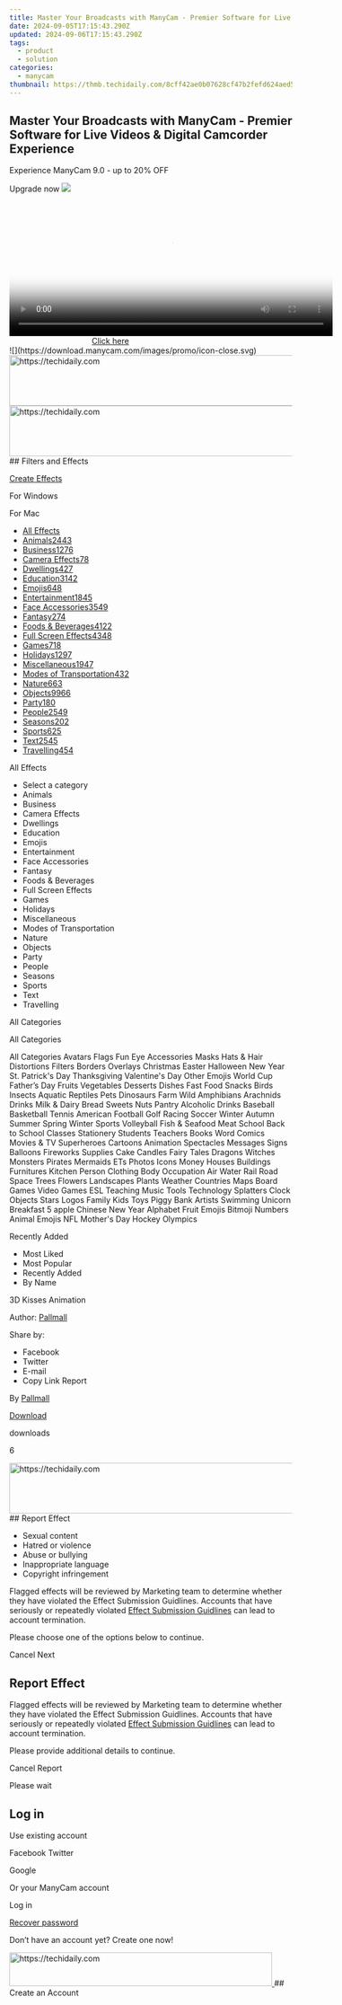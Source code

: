 ```yaml
---
title: Master Your Broadcasts with ManyCam - Premier Software for Live Videos & Digital Camcorder Experience
date: 2024-09-05T17:15:43.290Z
updated: 2024-09-06T17:15:43.290Z
tags:
  - product
  - solution
categories:
  - manycam
thumbnail: https://thmb.techidaily.com/8cff42ae0b07628cf47b2fefd624aed56ec467c25aa15518d2e331ff9c28e273.jpg
---
```


## Master Your Broadcasts with ManyCam - Premier Software for Live Videos & Digital Camcorder Experience

Experience ManyCam 9.0 - up to 20% OFF 

 Upgrade now ![](https://download.manycam.com/images/promo/icon-close.svg) 

<!-- affiliate ads begin -->
<span id="1982459">
					<video width="576" height="240" style="cursor:pointer"
           poster="//a.impactradius-go.com/display-clicktoplayimage/1982459.png"
           onclick="if(!this.playClicked){this.play();this.setAttribute('controls',true);this.playClicked=true;}">
	   <source src="//a.impactradius-go.com/display-ad/22993-1982459">
	   <img src="//a.impactradius-go.com/display-clicktoplayimage/1982459.png" style="border: none; height: 100%; width: 100%; object-fit: contain">
	</video>
	<div style="width:360px;text-align:center"><a href="javascript:window.open(decodeURIComponent('https%3A%2F%2Fhomestyler.sjv.io%2Fc%2F5597632%2F1982459%2F22993'), '_blank');void(0);">Click here</a></div>
</span>
<img height="0" width="0" src="https://imp.pxf.io/i/5597632/1982459/22993" style="position:absolute;visibility:hidden;" border="0" />
<!-- affiliate ads end -->
![](https://download.manycam.com/images/promo/icon-close.svg) 

<!-- affiliate ads begin -->
<a href="https://ephamedtechinc.pxf.io/c/5597632/2137221/26400" target="_top" id="2137221">
  <img src="//a.impactradius-go.com/display-ad/26400-2137221" border="0" alt="https://techidaily.com" width="728" height="90"/>
</a>
<img height="0" width="0" src="https://ephamedtechinc.pxf.io/i/5597632/2137221/26400" style="position:absolute;visibility:hidden;" border="0" />
<!-- affiliate ads end -->
<!-- affiliate ads begin -->
<a href="https://appsumo.8odi.net/c/5597632/2123738/7443" target="_top" id="2123738">
  <img src="//a.impactradius-go.com/display-ad/7443-2123738" border="0" alt="https://techidaily.com" width="600" height="90"/>
</a>
<img height="0" width="0" src="https://appsumo.8odi.net/i/5597632/2123738/7443" style="position:absolute;visibility:hidden;" border="0" />
<!-- affiliate ads end -->
## Filters and Effects

[Create Effects](https://tools.techidaily.com/manycam/products/) 

For Windows 

For Mac 

* [All Effects](https://tools.techidaily.com/manycam/products/)
* [Animals2443](https://tools.techidaily.com/manycam/products/)
* [Business1276](https://tools.techidaily.com/manycam/products/)
* [Camera Effects78](https://tools.techidaily.com/manycam/products/)
* [Dwellings427](https://tools.techidaily.com/manycam/products/)
* [Education3142](https://tools.techidaily.com/manycam/products/)
* [Emojis648](https://tools.techidaily.com/manycam/products/)
* [Entertainment1845](https://tools.techidaily.com/manycam/products/)
* [Face Accessories3549](https://tools.techidaily.com/manycam/products/)
* [Fantasy274](https://tools.techidaily.com/manycam/products/)
* [Foods & Beverages4122](https://tools.techidaily.com/manycam/products/)
* [Full Screen Effects4348](https://tools.techidaily.com/manycam/products/)
* [Games718](https://tools.techidaily.com/manycam/products/)
* [Holidays1297](https://tools.techidaily.com/manycam/products/)
* [Miscellaneous1947](https://tools.techidaily.com/manycam/products/)
* [Modes of Transportation432](https://tools.techidaily.com/manycam/products/)
* [Nature663](https://tools.techidaily.com/manycam/products/)
* [Objects9966](https://tools.techidaily.com/manycam/products/)
* [Party180](https://tools.techidaily.com/manycam/products/)
* [People2549](https://tools.techidaily.com/manycam/products/)
* [Seasons202](https://tools.techidaily.com/manycam/products/)
* [Sports625](https://tools.techidaily.com/manycam/products/)
* [Text2545](https://tools.techidaily.com/manycam/products/)
* [Travelling454](https://tools.techidaily.com/manycam/products/)

All Effects 
* Select a category
* Animals
* Business
* Camera Effects
* Dwellings
* Education
* Emojis
* Entertainment
* Face Accessories
* Fantasy
* Foods & Beverages
* Full Screen Effects
* Games
* Holidays
* Miscellaneous
* Modes of Transportation
* Nature
* Objects
* Party
* People
* Seasons
* Sports
* Text
* Travelling

All Categories 

All Categories

All Categories Avatars Flags Fun Eye Accessories Masks Hats & Hair Distortions Filters Borders Overlays Christmas Easter Halloween New Year St. Patrick's Day Thanksgiving Valentine's Day Other Emojis World Cup Father’s Day Fruits Vegetables Desserts Dishes Fast Food Snacks Birds Insects Aquatic Reptiles Pets Dinosaurs Farm Wild Amphibians Arachnids Drinks Milk & Dairy Bread Sweets Nuts Pantry Alcoholic Drinks Baseball Basketball Tennis American Football Golf Racing Soccer Winter Autumn Summer Spring Winter Sports Volleyball Fish & Seafood Meat School Back to School Classes Stationery Students Teachers Books Word Comics Movies & TV Superheroes Cartoons Animation Spectacles Messages Signs Balloons Fireworks Supplies Cake Candles Fairy Tales Dragons Witches Monsters Pirates Mermaids ETs Photos Icons Money Houses Buildings Furnitures Kitchen Person Clothing Body Occupation Air Water Rail Road Space Trees Flowers Landscapes Plants Weather Countries Maps Board Games Video Games ESL Teaching Music Tools Technology Splatters Clock Objects Stars Logos Family Kids Toys Piggy Bank Artists Swimming Unicorn Breakfast 5 apple Chinese New Year Alphabet Fruit Emojis Bitmoji Numbers Animal Emojis NFL Mother's Day Hockey Olympics 

Recently Added 
* Most Liked
* Most Popular
* Recently Added
* By Name

3D Kisses Animation

Author: [Pallmall](https://tools.techidaily.com/manycam/products/) 

Share by: 
* Facebook
* Twitter
* E-mail
* Copy Link
Report 

By [Pallmall](https://tools.techidaily.com/manycam/products/)

[Download](https://tools.techidaily.com/manycam/products/) 

 downloads

6 

<!-- affiliate ads begin -->
<a href="https://ephamedtechinc.pxf.io/c/5597632/2136618/26400" target="_top" id="2136618">
  <img src="//a.impactradius-go.com/display-ad/26400-2136618" border="0" alt="https://techidaily.com" width="728" height="90"/>
</a>
<img height="0" width="0" src="https://ephamedtechinc.pxf.io/i/5597632/2136618/26400" style="position:absolute;visibility:hidden;" border="0" />
<!-- affiliate ads end -->
## Report Effect

* Sexual content
* Hatred or violence
* Abuse or bullying
* Inappropriate language
* Copyright infringement

 Flagged effects will be reviewed by Marketing team to determine whether they have violated the Effect Submission Guidlines. Accounts that have seriously or repeatedly violated [Effect Submission Guidlines](https://tools.techidaily.com/manycam/products/) can lead to account termination.

Please choose one of the options below to continue. 

Cancel Next 

## Report Effect

 Flagged effects will be reviewed by Marketing team to determine whether they have violated the Effect Submission Guidlines. Accounts that have seriously or repeatedly violated [Effect Submission Guidlines](https://tools.techidaily.com/manycam/products/) can lead to account termination.

Please provide additional details to continue. 

Cancel Report 

  
Please wait 

## Log in

Use existing account

Facebook Twitter 

Google

Or your ManyCam account

Log in 

[Recover password](https://tools.techidaily.com/manycam/products/) 

 Don’t have an account yet? Create one now! 

<!-- affiliate ads begin -->
<a href="https://bluettius.sjv.io/c/5597632/2139118/17108" target="_top" id="2139118">
  <img src="//a.impactradius-go.com/display-ad/17108-2139118" border="0" alt="https://techidaily.com" width="468" height="60"/>
</a>
<img height="0" width="0" src="https://bluettius.sjv.io/i/5597632/2139118/17108" style="position:absolute;visibility:hidden;" border="0" />
<!-- affiliate ads end -->
## Create an Account

<!-- affiliate ads begin -->
<span id="1542129">
					<video width="864" height="1152" style="cursor:pointer"
           poster="//a.impactradius-go.com/display-clicktoplayimage/1542129.png"
           onclick="if(!this.playClicked){this.play();this.setAttribute('controls',true);this.playClicked=true;}">
	   <source src="//a.impactradius-go.com/display-ad/16836-1542129">
	   <img src="//a.impactradius-go.com/display-clicktoplayimage/1542129.png" style="border: none; height: 100%; width: 100%; object-fit: contain">
	</video>
	<div style="width:540px;text-align:center"><a href="javascript:window.open(decodeURIComponent('https%3A%2F%2F25home.pxf.io%2Fc%2F5597632%2F1542129%2F16836'), '_blank');void(0);">Click here</a></div>
</span>
<img height="0" width="0" src="https://imp.pxf.io/i/5597632/1542129/16836" style="position:absolute;visibility:hidden;" border="0" />
<!-- affiliate ads end -->
## It takes less than a minute. If you already have an account, please Log in.

First Name 

Last Name 

Email 

Password  
(Minimum 6 characters) 

Strength: 

Empty

Too Short

Bad

Good

Strong

Excellent

Please keep me updated with ManyCam news and promotions 

Create 

Choosing Create means that you agree to the ManyCam Terms of Service Agreement and Privacy Policy.

This beta is for users with paid subscriptions only.

<ins class="adsbygoogle"
     style="display:block"
     data-ad-format="autorelaxed"
     data-ad-client="ca-pub-7571918770474297"
     data-ad-slot="1223367746"></ins>



<ins class="adsbygoogle"
     style="display:block"
     data-ad-client="ca-pub-7571918770474297"
     data-ad-slot="8358498916"
     data-ad-format="auto"
     data-full-width-responsive="true"></ins>

<span class="atpl-alsoreadstyle">Also read:</span>
<div><ul>
<li><a href="https://youtube-data.techidaily.com/024-approved-channel-your-inner-videographer-to-produce-top-tier-edu-videos/"><u>[New] 2024 Approved Channel Your Inner Videographer to Produce Top-Tier Edu-Videos</u></a></li>
<li><a href="https://fox-boxes.techidaily.com/new-the-2019-game-changer-in-vegaspro-for-2024/"><u>[New] The 2019 Game-Changer in VegasPro for 2024</u></a></li>
<li><a href="https://youtube-tips.techidaily.com/ed-2024-approved-navigating-youtube-skip-the-top-8-novice-missteps/"><u>[Updated] 2024 Approved Navigating YouTube Skip the Top 8 Novice Missteps!</u></a></li>
<li><a href="https://youtube-clips.techidaily.com/updated-capturing-the-best-visuals-in-vlogs/"><u>[Updated] Capturing the Best Visuals in Vlogs</u></a></li>
<li><a href="https://some-knowledge.techidaily.com/1-ultimate-guide-resolving-winx-dvd-ripper-99-crash-issue-for-smooth-conversions/"><u>1. Ultimate Guide: Resolving WinX DVD Ripper 99% Crash Issue for Smooth Conversions</u></a></li>
<li><a href="https://screen-mirror.techidaily.com/3-facts-you-need-to-know-about-screen-mirroring-realme-gt-5-240w-drfone-by-drfone-android/"><u>3 Facts You Need to Know about Screen Mirroring Realme GT 5 (240W) | Dr.fone</u></a></li>
<li><a href="https://some-knowledge.techidaily.com/1725286776346-dvd-dvd/"><u>合法的にDVDをコピーして保存するための効果的な方法 - DVDのバックアップとデジタル化ガイド</u></a></li>
<li><a href="https://some-knowledge.techidaily.com/acquista-display-screen-e-webcam-con-winx-video-in-modalita-registrazione-e-supporto-multimediale-online/"><u>Acquista Display Screen E Webcam Con Winx Video in Modalità Registrazione E Supporto Multimediale Online</u></a></li>
<li><a href="https://some-knowledge.techidaily.com/amazon-prime-video-dvd/"><u>Amazon Prime Video ダウンロードからDVDへの変換ガイド</u></a></li>
<li><a href="https://some-knowledge.techidaily.com/best-free-mp4-editors-top-10-picks-compatible-with-windows-mac-and-linux/"><u>Best Free MP4 Editors: Top 10 Picks Compatible with Windows, Mac & Linux</u></a></li>
<li><a href="https://some-knowledge.techidaily.com/breakfast-whole-grain-toast-with-almond-butter-and-banana-slices-black-coffee/"><u>Breakfast: Whole Grain Toast with Almond Butter and Banana Slices; Black Coffee.</u></a></li>
<li><a href="https://some-knowledge.techidaily.com/contacting-with-ease-discover-how-digiarty-transforms-interactions/"><u>Contacting with Ease: Discover How Digiarty Transforms Interactions</u></a></li>
<li><a href="https://some-knowledge.techidaily.com/convert-your-dvds-effortless-mac-based-conversion-from-dvd-to-apple-device-friendly-formats-with-winx-dvd-ripper/"><u>Convert Your DVDs: Effortless Mac-Based Conversion From DVD to Apple Device-Friendly Formats with WinX DVD Ripper</u></a></li>
<li><a href="https://some-knowledge.techidaily.com/create-professional-quality-discs-on-windows-get-your-windows-1011-dvd-making-software-now/"><u>Create Professional-Quality Discs on Windows - Get Your Windows 10/11 DVD Making Software Now!</u></a></li>
<li><a href="https://some-knowledge.techidaily.com/digiartyoem/"><u>Digiartyソフトウェア株式会社のOEM提携企業</u></a></li>
<li><a href="https://some-knowledge.techidaily.com/digital-customer-care-services-for-winx-media-format-transformation-applications/"><u>Digital Customer Care Services for WinX Media Format Transformation Applications</u></a></li>
<li><a href="https://some-knowledge.techidaily.com/easy-methods-to-transform-dvd-video-content-into-mp4-format-on-windows-11-and-macos-top-10-tactics/"><u>Easy Methods to Transform DVD Video Content Into MP4 Format on Windows 11 & macOS [Top 10 Tactics]</u></a></li>
<li><a href="https://some-knowledge.techidaily.com/easy-tricks-for-fixing-unsteady-footage-on-windows-macos-android-phones-and-iphones/"><u>Easy Tricks for Fixing Unsteady Footage on Windows, MacOS, Android Phones & iPhones</u></a></li>
<li><a href="https://some-knowledge.techidaily.com/easy-tutorial-transferring-dvd-content-to-microsofts-video-editor-wmm/"><u>Easy Tutorial: Transferring DVD Content to Microsoft's Video Editor - WMM</u></a></li>
<li><a href="https://technical-tips.techidaily.com/eliminate-printer-problems-remove-your-device-efficiently-from-windows-os/"><u>Eliminate Printer Problems: Remove Your Device Efficiently From Windows OS</u></a></li>
<li><a href="https://some-knowledge.techidaily.com/expert-dvd-copying-techniques-at-your-fingertips-disc-cloning-academy/"><u>Expert DVD Copying Techniques at Your Fingertips - Disc Cloning Academy</u></a></li>
<li><a href="https://some-guidance.techidaily.com/1725286003586-gpuwinxvideo-ai/"><u>GPU促進媒體格式自由轉換：Winxvideo AI簡介</u></a></li>
<li><a href="https://some-knowledge.techidaily.com/gratis-professioneller-videobearbeitungsprogramm-fur-windows-und-mac-entfernung-von-unnotigen-szenen/"><u>Gratis Professioneller Videobearbeitungsprogramm Für Windows Und Mac - Entfernung Von Unnötigen Szenen</u></a></li>
<li><a href="https://some-knowledge.techidaily.com/guide-comment-deverrouiller-les-protections-drm-dun-dvd-sur-votre-pc-ou-mac/"><u>Guide : Comment Déverrouiller Les Protections DRM D’un DVD Sur Votre PC Ou Mac</u></a></li>
<li><a href="https://some-knowledge.techidaily.com/guide-complet-pour-contourner-les-filtres-disneys-et-transformer-vos-dvds-en-gratuits/"><u>Guide Complet Pour Contourner Les Filtres Disneys Et Transformer Vos DVDs en Gratuits</u></a></li>
<li><a href="https://fake-location.techidaily.com/how-to-fix-life360-shows-wrong-location-on-apple-iphone-7-drfone-by-drfone-virtual-ios/"><u>How to Fix Life360 Shows Wrong Location On Apple iPhone 7? | Dr.fone</u></a></li>
<li><a href="https://some-knowledge.techidaily.com/how-to-use-windows-media-player-to-enjoy-dvd-movies-on-your-windows-10-pc/"><u>How to Use Windows Media Player to Enjoy DVD Movies on Your Windows 10 PC</u></a></li>
<li><a href="https://extra-resources.techidaily.com/hues-harmony-crafting-colorful-artistry/"><u>Hues Harmony Crafting Colorful Artistry</u></a></li>
<li><a href="https://some-knowledge.techidaily.com/improve-picture-quality-top-5-techniques-for-boosting-image-sharpness-2024-edition/"><u>Improve Picture Quality: Top 5 Techniques for Boosting Image Sharpness, 2024 Edition</u></a></li>
<li><a href="https://android-transfer.techidaily.com/in-2024-2-ways-to-transfer-text-messages-from-samsung-galaxy-xcover-6-pro-tactical-edition-to-iphone-1514131211x8-drfone-by-drfone-transfer-from-android-transfer-from-android/"><u>In 2024, 2 Ways to Transfer Text Messages from Samsung Galaxy XCover 6 Pro Tactical Edition to iPhone 15/14/13/12/11/X/8/ | Dr.fone</u></a></li>
<li><a href="https://extra-support.techidaily.com/in-2024-lighting-setup-tips-to-make-great-videos/"><u>In 2024, Lighting Setup Tips to Make Great Videos</u></a></li>
<li><a href="https://ios-unlock.techidaily.com/in-2024-unlocking-apple-iphone-15-lock-screen-3-foolproof-methods-that-actually-work-by-drfone-ios/"><u>In 2024, Unlocking Apple iPhone 15 Lock Screen 3 Foolproof Methods that Actually Work</u></a></li>
<li><a href="https://some-knowledge.techidaily.com/is-av1-encoding-feasible-in-handbrake-a-comprehensive-guide/"><u>Is AV1 Encoding Feasible in HandBrake - A Comprehensive Guide</u></a></li>
<li><a href="https://some-knowledge.techidaily.com/master-the-conversion-top-7-techniques-for-turning-dav-video-clips-into-mp4-on-windows-and-macos-systems/"><u>Master the Conversion: Top 7 Techniques for Turning DAV Video Clips Into MP4 on Windows & macOS Systems</u></a></li>
<li><a href="https://some-knowledge.techidaily.com/mastering-time-lapse-videos-a-step-by-step-guide-using-your-gopro-camera/"><u>Mastering Time-Lapse Videos: A Step-by-Step Guide Using Your GoPro Camera</u></a></li>
<li><a href="https://some-knowledge.techidaily.com/meilleur-convertisseur-video-haute-definition-pour-mac-guide-officiel-et-comparaison/"><u>Meilleur Convertisseur Vidéo Haute Définition Pour Mac: Guide Officiel Et Comparaison</u></a></li>
<li><a href="https://some-knowledge.techidaily.com/pc-and-mac-qanda-your-guide-to-understanding-and-solving-tech-issues-with-winx/"><u>PC & Mac Q&A - Your Guide to Understanding and Solving Tech Issues with WinX</u></a></li>
<li><a href="https://some-knowledge.techidaily.com/quick-guide-transforming-videos-into-the-open-source-format-mp4-to-ogg-conversion/"><u>Quick Guide: Transforming Videos Into the Open-Source Format - MP4 to OGG Conversion</u></a></li>
<li><a href="https://some-knowledge.techidaily.com/seamless-steps-for-shifting-your-tunes-from-iphone-to-mac/"><u>Seamless Steps for Shifting Your Tunes From iPhone to Mac</u></a></li>
<li><a href="https://some-knowledge.techidaily.com/securing-your-childs-content-the-essentials-of-kid-friendly-dvd-safeguarding/"><u>Securing Your Child's Content: The Essentials of Kid-Friendly DVD Safeguarding</u></a></li>
<li><a href="https://some-knowledge.techidaily.com/stabile-videos-auf-mac-pc-android-und-iphone-professionelle-tipps-zur-smooth-video-bearbeitung/"><u>Stabile Videos Auf Mac, PC, Android Und iPhone: Professionelle Tipps Zur Smooth-Video-Bearbeitung</u></a></li>
<li><a href="https://some-knowledge.techidaily.com/step-by-step-tutorial-convert-your-dji-footage-from-mov-to-mp4/"><u>Step-by-Step Tutorial: Convert Your DJI Footage From MOV to MP4</u></a></li>
<li><a href="https://some-knowledge.techidaily.com/the-best-free-tools-to-convert-videos-on-windows-10-2020-guide-upgrade-your-hd-and-4k-video-experience-without-costs/"><u>The Best Free Tools to Convert Videos on Windows 10 (2020 Guide): Upgrade Your HD and 4K Video Experience Without Costs</u></a></li>
<li><a href="https://some-knowledge.techidaily.com/top-3-free-dvd-ripping-tools-for-windows-1011-convert-to-mp4aviwmv-without-cost/"><u>Top 3 Free DVD Ripping Tools for Windows 10/11 - Convert to MP4/AVI/WMV without Cost</u></a></li>
<li><a href="https://some-knowledge.techidaily.com/top-3-scaricatori-di-dvd-senza-costi-per-windows-trasforma-i-tuoi-dvd-in-mp4aviwmv-su-windows-10/"><u>Top 3 Scaricatori Di DVD Senza Costi per Windows - Trasforma I Tuoi DVD in MP4/AVI/WMV Su Windows 10</u></a></li>
<li><a href="https://some-knowledge.techidaily.com/top-6-migliori-programmi-di-intelligenza-artificiale-per-il-ridimensionamento-video/"><u>Top 6 Migliori Programmi Di Intelligenza Artificiale per Il Ridimensionamento Video</u></a></li>
<li><a href="https://some-knowledge.techidaily.com/top-mp4-video-converter-tools-of-2023-ultimate-guide/"><u>Top MP4 Video Converter Tools of 2023: Ultimate Guide</u></a></li>
<li><a href="https://some-knowledge.techidaily.com/troubleshooting-and-fixing-dvd-shrink-launch-issues-effectively/"><u>Troubleshooting and Fixing DVD Shrink Launch Issues Effectively</u></a></li>
<li><a href="https://some-knowledge.techidaily.com/winx-dvd-ripper-and-winx-video-ai-comprehensive-sales-support-and-assistance/"><u>WinX DVD Ripper & WinX Video AI: Comprehensive Sales Support and Assistance</u></a></li>
<li><a href="https://some-knowledge.techidaily.com/1725289381543-winxvideo-ai-ai/"><u>WinxVideo AI: 最新のAIを駆使した、高速な動画と音声編集スイート</u></a></li>
<li><a href="https://some-knowledge.techidaily.com/xmedia-recode-2024/"><u>XMedia Recode による多様な設定手順の簡単ガイド -2024年</u></a></li>
</ul></div>
